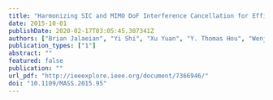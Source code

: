 ```yaml
---
title: "Harmonizing SIC and MIMO DoF Interference Cancellation for Efficient Network-Wide Resource Allocation"
date: 2015-10-01
publishDate: 2020-02-17T03:05:45.307341Z
authors: ["Brian Jalaeian", "Yi Shi", "Xu Yuan", "Y. Thomas Hou", "Wenjing Lou", "Scott F. Midkiff"]
publication_types: ["1"]
abstract: ""
featured: false
publication: ""
url_pdf: "http://ieeexplore.ieee.org/document/7366946/"
doi: "10.1109/MASS.2015.95"
---
```


